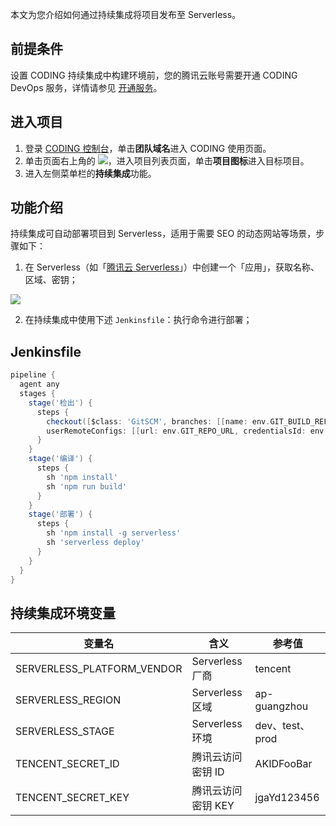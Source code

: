 本文为您介绍如何通过持续集成将项目发布至 Serverless。

## 前提条件
设置 CODING 持续集成中构建环境前，您的腾讯云账号需要开通 CODING DevOps 服务，详情请参见 [开通服务](https://cloud.tencent.com/document/product/1115/37268)。

## 进入项目
1. 登录 [CODING 控制台](https://console.cloud.tencent.com/coding)，单击**团队域名**进入 CODING 使用页面。
2. 单击页面右上角的 <img src ="https://main.qcloudimg.com/raw/d94a8e60dd3a41d0af07d72ae0e9d70e.png" style ="margin:0">，进入项目列表页面，单击**项目图标**进入目标项目。
3.  进入左侧菜单栏的**持续集成**功能。

## 功能介绍

持续集成可自动部署项目到 Serverless，适用于需要 SEO 的动态网站等场景，步骤如下：

1.  在 Serverless（如「[腾讯云 Serverless](https://cloud.tencent.com/product/ssr)」）中创建一个「应用」，获取名称、区域、密钥；

![](https://help-assets.codehub.cn/enterprise/20201130154339.png)

2.  在持续集成中使用下述 `Jenkinsfile`：执行命令进行部署；

## Jenkinsfile

```groovy
pipeline {
  agent any
  stages {
    stage('检出') {
      steps {
        checkout([$class: 'GitSCM', branches: [[name: env.GIT_BUILD_REF]],
        userRemoteConfigs: [[url: env.GIT_REPO_URL, credentialsId: env.CREDENTIALS_ID]]])
      }
    }
    stage('编译') {
      steps {
        sh 'npm install'
        sh 'npm run build'
      }
    }
    stage('部署') {
      steps {
        sh 'npm install -g serverless'
        sh 'serverless deploy'
      }
    }
  }
}
```

## 持续集成环境变量

变量名              | 含义             | 参考值
-------------------|------------------|---------
SERVERLESS_PLATFORM_VENDOR | Serverless 厂商  | tencent
SERVERLESS_REGION | Serverless 区域  | ap-guangzhou
SERVERLESS_STAGE | Serverless 环境 | dev、test、prod
TENCENT_SECRET_ID | 腾讯云访问密钥 ID | AKIDFooBar
TENCENT_SECRET_KEY | 腾讯云访问密钥 KEY | jgaYd123456